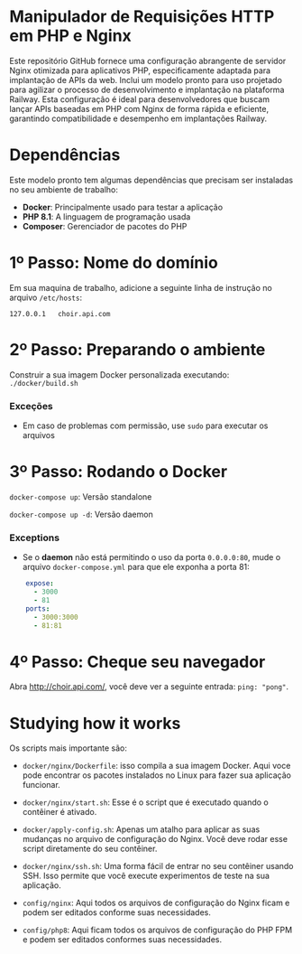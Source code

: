 # Manipulador de Requisições HTTP em PHP e Nginx
Este repositório GitHub fornece uma configuração abrangente de servidor Nginx otimizada para aplicativos PHP, especificamente adaptada para implantação de APIs da web. Inclui um modelo pronto para uso projetado para agilizar o processo de desenvolvimento e implantação na plataforma Railway. Esta configuração é ideal para desenvolvedores que buscam lançar APIs baseadas em PHP com Nginx de forma rápida e eficiente, garantindo compatibilidade e desempenho em implantações Railway.

# Dependências
Este modelo pronto tem algumas dependências que precisam ser instaladas no seu ambiente de trabalho:
- **Docker**: Principalmente usado para testar a aplicação
- **PHP 8.1**: A linguagem de programação usada
- **Composer**: Gerenciador de pacotes do PHP

# 1º Passo: Nome do domínio
Em sua maquina de trabalho, adicione a seguinte linha de instrução no arquivo `/etc/hosts`:

```
127.0.0.1   choir.api.com
```

# 2º Passo: Preparando o ambiente
Construir a sua imagem Docker personalizada executando: `./docker/build.sh`

### Exceções
- Em caso de problemas com permissão, use `sudo` para executar os arquivos

# 3º Passo: Rodando o Docker
`docker-compose up`: Versão standalone

`docker-compose up -d`: Versão daemon

### Exceptions
- Se o **daemon** não está permitindo o uso da porta `0.0.0.0:80`, mude o arquivo `docker-compose.yml` para que ele exponha a porta 81:
```yml
    expose:
      - 3000
      - 81
    ports:
      - 3000:3000
      - 81:81
```

# 4º Passo: Cheque seu navegador
Abra http://choir.api.com/, você deve ver a seguinte entrada: `ping: "pong"`.

# Studying how it works
Os scripts mais importante são:
- `docker/nginx/Dockerfile`: isso compila a sua imagem Docker. Aqui voce pode encontrar os pacotes instalados no Linux para fazer sua aplicação funcionar.

- `docker/nginx/start.sh`: Esse é o script que é executado quando o contêiner é ativado.

- `docker/apply-config.sh`: Apenas um atalho para aplicar as suas mudanças no arquivo de configuração do Nginx. Você deve rodar esse script diretamente do seu contêiner.

- `docker/nginx/ssh.sh`: Uma forma fácil de entrar no seu contêiner usando SSH. Isso permite que você execute experimentos de teste na sua aplicação.

- `config/nginx`: Aqui todos os arquivos de configuração do Nginx ficam e podem ser editados conforme suas necessidades.

- `config/php8`: Aqui ficam todos os arquivos de configuração do PHP FPM e podem ser editados conformes suas necessidades.